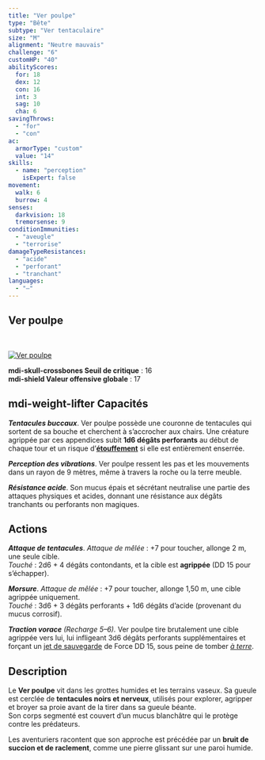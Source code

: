 ```yaml
---
title: "Ver poulpe"
type: "Bête"
subtype: "Ver tentaculaire"
size: "M"
alignment: "Neutre mauvais"
challenge: "6"
customHP: "40"
abilityScores:
  for: 18
  dex: 12
  con: 16
  int: 3
  sag: 10
  cha: 6
savingThrows:
  - "for"
  - "con"
ac:
  armorType: "custom"
  value: "14"
skills:
  - name: "perception"
    isExpert: false
movement:
  walk: 6
  burrow: 4
senses:
  darkvision: 18
  tremorsense: 9
conditionImmunities:
  - "aveugle"
  - "terrorise"
damageTypeResistances:
  - "acide"
  - "perforant"
  - "tranchant"
languages:
  - "—"
---
```

## Ver poulpe
&nbsp;

[![Ver poulpe](https://www.douaratil.fr/illustrations/bete/verpoulpe300.jpeg)](https://www.douaratil.fr/illustrations/bete/verpoulpe.jpeg)

**<v-icon>mdi-skull-crossbones</v-icon> Seuil de critique** : 16  
**<v-icon>mdi-shield</v-icon> Valeur offensive globale** : 17

## <v-icon>mdi-weight-lifter</v-icon> Capacités

_**Tentacules buccaux**_. Ver poulpe possède une couronne de tentacules qui sortent de sa bouche et cherchent à s’accrocher aux chairs. Une créature agrippée par ces appendices subit **1d6 dégâts perforants** au début de chaque tour et un risque d’**[étouffement](/partir-a-l-aventure/#asphyxie)** si elle est entièrement enserrée.   

_**Perception des vibrations**_. Ver poulpe ressent les pas et les mouvements dans un rayon de 9 mètres, même à travers la roche ou la terre meuble.

_**Résistance acide**_. Son mucus épais et sécrétant neutralise une partie des attaques physiques et acides, donnant une résistance aux dégâts tranchants ou perforants non magiques.


## Actions

_**Attaque de tentacules**_. _Attaque de mêlée_ : +7 pour toucher, allonge 2 m, une seule cible.  
_Touché_ : 2d6 + 4 dégâts contondants, et la cible est **agrippée** (DD 15 pour s’échapper).

_**Morsure**_. _Attaque de mêlée_ : +7 pour toucher, allonge 1,50 m, une cible agrippée uniquement.  
_Touché_ : 3d6 + 3 dégâts perforants + 1d6 dégâts d’acide (provenant du mucus corrosif).

_**Traction vorace** (Recharge 5–6)._ Ver poulpe tire brutalement une cible agrippée vers lui, lui infligeant 3d6 dégâts perforants supplémentaires et forçant un [jet de sauvegarde](/utiliser-les-caracteristiques/#jets-de-sauvegarde) de Force DD 15, sous peine de tomber [_à terre_](/gerer-la-sante-du-personnage/#a-terre).


## Description

Le **Ver poulpe** vit dans les grottes humides et les terrains vaseux. Sa gueule est cerclée de **tentacules noirs et nerveux**, utilisés pour explorer, agripper et broyer sa proie avant de la tirer dans sa gueule béante.  
Son corps segmenté est couvert d’un mucus blanchâtre qui le protège contre les prédateurs.

Les aventuriers racontent que son approche est précédée par un **bruit de succion et de raclement**, comme une pierre glissant sur une paroi humide.

